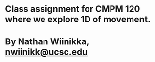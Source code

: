 # Class assignment for CMPM 120 where we explore 1D of movement.
# By Nathan Wiinikka, nwiinikk@ucsc.edu